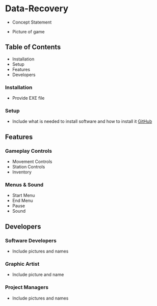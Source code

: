 # Data-Recovery

- Concept Statement

- Picture of game

## Table of Contents

- Installation
- Setup
- Features
- Developers


### Installation

- Provide EXE file

### Setup

- Include what is needed to install software and how to install it
[GitHub](http://github.com)

## Features

### Gameplay Controls

- Movement Controls
- Station Controls
- Inventory

### Menus & Sound

- Start Menu
- End Menu
- Pause
- Sound

## Developers

### Software Developers

- Include pictures and names

### Graphic Artist

- Include picture and name

### Project Managers

- Include pictures and names

